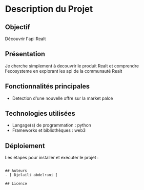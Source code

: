 # Description du Projet

## Objectif
Découvrir l'api Realt 
## Présentation
Je cherche simplement à decouvrir le produit Realt et comprendre l'ecosysteme en explorant les api de la communauté Realt 

## Fonctionnalités principales
- Detection d'une nouvelle offre sur la market palce 


## Technologies utilisées
- Langage(s) de programmation : python
- Frameworks et bibliothèques : web3


## Déploiement
Les étapes pour installer et exécuter le projet :

   ```

## Auteurs
- [ Djelaili abdelrani ] 

## Licence


